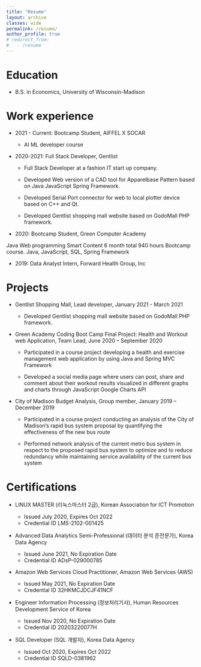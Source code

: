 ```yaml
---
title: "Resume"
layout: archive
classes: wide
permalink: /resume/
author_profile: true
# redirect_from:
#   - /resume
---
```



Education
======
* B.S. in Economics, University of Wisconsin-Madison


Work experience
======


* 2021 - Current: Bootcamp Student, AIFFEL X SOCAR

    - AI ML developer course 

* 2020-2021: Full Stack Developer, Gentlist

    - Full Stack Developer at a fashion IT start up company. 

    - Developed Web version of a CAD tool for Apparelbase Pattern based on Java JavaScript Spring Framework. 

    - Developed Serial Port connector for web to local plotter device based on C++ and Qt. 

    - Developed Gentlist shopping mall website based on GodoMall PHP framework. 

* 2020: Bootcamp Student, Green Computer Academy

Java Web programming Smart Content 6 month total 940 hours Bootcamp course. Java, JavaScript, SQL, Spring Framework

* 2019: Data Analyst Intern, Forward Health Group, Inc


Projects
======

* Gentlist Shopping Mall, Lead developer, January 2021 - March 2021

    - Developed Gentlist shopping mall website based on GodoMall PHP framework.  

* Green Academy Coding Boot Camp Final Project: Health and Workout web Application, Team Lead, June 2020 – September 2020

    - Participated in a course project developing a health and exercise management web application by using Java and Spring MVC Framework 
    
    - Developed a social media page where users can post, share and comment about their workout results visualized in different graphs and charts through JavaScript Google Charts API

* City of Madison Budget Analysis, Group member, January 2019 – December 2019

    - Participated in a course project conducting an analysis of the City of Madison’s rapid bus system proposal by quantifying the effectiveness of the new bus route 

    - Performed network analysis of the current metro bus system in respect to the proposed rapid bus system to optimize and to reduce redundancy while maintaining service availability of the current bus system

Certifications
=====

* LINUX MASTER (리눅스마스터 2급), Korean Association for ICT Promotion

    - Issued July 2020, Expires Oct 2022
    - Credential ID LMS-2102-001425

* Advanced Data Analytics Semi-Professional (데이터 분석 준전문가), Korea Data Agency

    - Issued June 2021, No Expiration Date
    - Credential ID ADsP-029000785

* Amazon Web Services Cloud Practitioner, Amazon Web Services (AWS)

    - Issued May 2021, No Expiration Date
    - Credential ID 32HKMCJDCJF41NCF

* Engineer Information Processing (정보처리기사), Human Resources Development Service of Korea

    - Issued Nov 2020, No Expiration Date
    - Credential ID 20203220077H

* SQL Developer (SQL 개발자), Korea Data Agency

    - Issued Oct 2020, Expires Oct 2022
    - Credential ID SQLD-0381962






